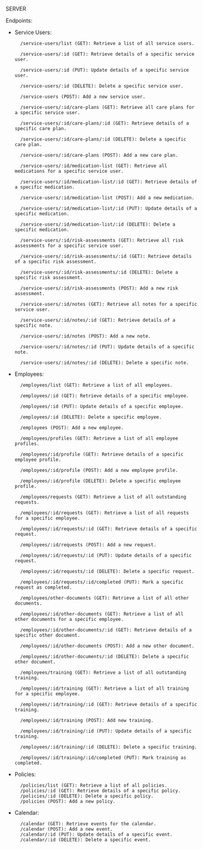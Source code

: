 SERVER

Endpoints:

- Service Users:

        /service-users/list (GET): Retrieve a list of all service users.

        /service-users/:id (GET): Retrieve details of a specific service user.

        /service-users/:id (PUT): Update details of a specific service user.

        /service-users/:id (DELETE): Delete a specific service user.

        /service-users (POST): Add a new service user.

        /service-users/:id/care-plans (GET): Retrieve all care plans for a specific service user.

        /service-users/:id/care-plans/:id (GET): Retrieve details of a specific care plan.

        /service-users/:id/care-plans/:id (DELETE): Delete a specific care plan.

        /service-users/:id/care-plans (POST): Add a new care plan.

        /service-users/:id/medication-list (GET): Retrieve all medications for a specific service user.

        /service-users/:id/medication-list/:id (GET): Retrieve details of a specific medication.

        /service-users/:id/medication-list (POST): Add a new medication.

        /service-users/:id/medication-list/:id (PUT): Update details of a specific medication.

        /service-users/:id/medication-list/:id (DELETE): Delete a specific medication.

        /service-users/:id/risk-assessments (GET): Retrieve all risk assessments for a specific service user.

        /service-users/:id/risk-assessments/:id (GET): Retrieve details of a specific risk assessment.

        /service-users/:id/risk-assessments/:id (DELETE): Delete a specific risk assessment.

        /service-users/:id/risk-assessments (POST): Add a new risk assessment.

        /service-users/:id/notes (GET): Retrieve all notes for a specific service user.

        /service-users/:id/notes/:id (GET): Retrieve details of a specific note.

        /service-users/:id/notes (POST): Add a new note.

        /service-users/:id/notes/:id (PUT): Update details of a specific note.

        /service-users/:id/notes/:id (DELETE): Delete a specific note.

    
- Employees:

        /employees/list (GET): Retrieve a list of all employees.

        /employees/:id (GET): Retrieve details of a specific employee.

        /employees/:id (PUT): Update details of a specific employee.

        /employees/:id (DELETE): Delete a specific employee.

        /employees (POST): Add a new employee.

        /employees/profiles (GET): Retrieve a list of all employee profiles.

        /employees/:id/profile (GET): Retrieve details of a specific employee profile.

        /employees/:id/profile (POST): Add a new employee profile.

        /employees/:id/profile (DELETE): Delete a specific employee profile.

        /employees/requests (GET): Retrieve a list of all outstanding requests.

        /employees/:id/requests (GET): Retrieve a list of all requests for a specific employee.
        
        /employees/:id/requests/:id (GET): Retrieve details of a specific request.

        /employees/:id/requests (POST): Add a new request.

        /employees/:id/requests/:id (PUT): Update details of a specific request.

        /employees/:id/requests/:id (DELETE): Delete a specific request.

        /employees/:id/requests/:id/completed (PUT): Mark a specific request as completed.

        /employees/other-documents (GET): Retrieve a list of all other documents.

        /employees/:id/other-documents (GET): Retrieve a list of all other documents for a specific employee.

        /employees/:id/other-documents/:id (GET): Retrieve details of a specific other document.

        /employees/:id/other-documents (POST): Add a new other document.

        /employees/:id/other-documents/:id (DELETE): Delete a specific other document.

        /employees/training (GET): Retrieve a list of all outstanding training.

        /employees/:id/training (GET): Retrieve a list of all training for a specific employee.

        /employees/:id/training/:id (GET): Retrieve details of a specific training.

        /employees/:id/training (POST): Add new training.

        /employees/:id/training/:id (PUT): Update details of a specific training.

        /employees/:id/training/:id (DELETE): Delete a specific training.

        /employees/:id/training/:id/completed (PUT): Mark training as completed.


- Policies:

        /policies/list (GET): Retrieve a list of all policies.
        /policies/:id (GET): Retrieve details of a specific policy.
        /policies/:id (DELETE): Delete a specific policy.
        /policies (POST): Add a new policy.


- Calendar:

        /calendar (GET): Retrieve events for the calendar.
        /calendar (POST): Add a new event.
        /calendar/:id (PUT): Update details of a specific event.
        /calendar/:id (DELETE): Delete a specific event.